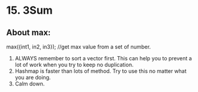 # 15. 3Sum
## About max:
max({int1, in2, in3});  //get max value from a set of number.

1. ALWAYS remember to sort a vector first. This can help you to prevent a lot of work when you try to keep no duplication.
2. Hashmap is faster than lots of method. Try to use this no matter what you are doing.
3. Calm down.
